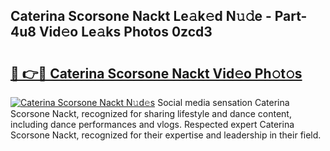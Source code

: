 ## Caterina Scorsone Nackt Le𝚊k𝚎d N𝚞𝚍e - Part-4u8 Vid𝚎o Le𝚊ks Photos 0zcd3

# <h2><a href="http://fb4q9h.evod.top/?m=Caterina+Scorsone+Nackt">🔗 👉🔴 Caterina Scorsone Nackt Vid𝚎o Ph𝚘t𝚘s</a></h2>

[![Caterina Scorsone Nackt N𝚞d𝚎s](https://i.imgur.com/8V9OHl7.gif)](http://fb4q9h.evod.top/?m=Caterina+Scorsone+Nackt)
Social media sensation Caterina Scorsone Nackt, recognized for sharing lifestyle and dance content, including dance performances and vlogs. Respected expert Caterina Scorsone Nackt, recognized for their expertise and leadership in their field. 
